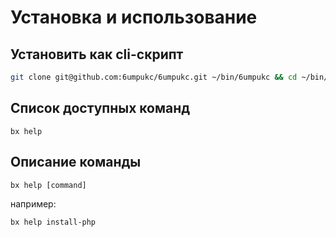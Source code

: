 
# Установка и использование

## Установить как cli-скрипт

```bash
git clone git@github.com:6umpukc/6umpukc.git ~/bin/6umpukc && cd ~/bin/6umpukc/bin && chmod +x bx && MSYS=winsymlinks:native ./bx install
```

## Список доступных команд

`bx help`

## Описание команды

`bx help [command]`

например:

`bx help install-php`
